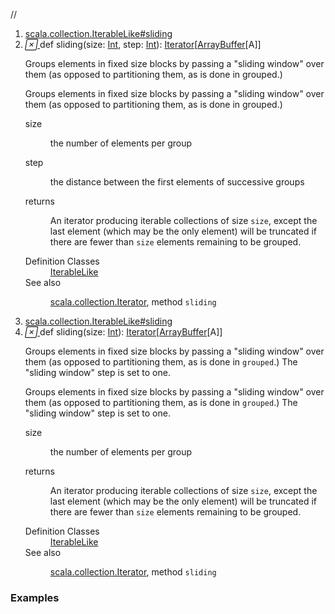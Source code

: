 //
<ol>
<li><a href="https://www.scala-lang.org/api/2.12.3/scala/collection/mutable/ArrayBuffer.html#sliding(size:Int,step:Int):Iterator[Repr]">scala.collection.IterableLike#sliding</a></li>
<li name="scala.collection.IterableLike#sliding" visbl="pub" class="indented0 " data-isabs="false" fullcomment="yes" group="Ungrouped"> <a id="sliding(size:Int,step:Int):Iterator[Repr]"></a><a id="sliding(Int,Int):Iterator[ArrayBuffer[A]]"></a> <span class="permalink"> <a href="../../../scala/collection/mutable/ArrayBuffer.html#sliding(size:Int,step:Int):Iterator[Repr]" title="Permalink"> <i class="material-icons"></i> </a> </span> <span class="modifier_kind"> <span class="modifier"></span> <span class="kind">def</span> </span> <span class="symbol"> <span class="name">sliding</span><span class="params">(<span name="size">size: <a href="../../Int.html" class="extype" name="scala.Int">Int</a></span>, <span name="step">step: <a href="../../Int.html" class="extype" name="scala.Int">Int</a></span>)</span><span class="result">: <a href="../Iterator.html" class="extype" name="scala.collection.Iterator">Iterator</a>[<a href="" class="extype" name="scala.collection.mutable.ArrayBuffer">ArrayBuffer</a>[<span class="extype" name="scala.collection.mutable.ArrayBuffer.A">A</span>]]</span> </span> <p class="shortcomment cmt">Groups elements in fixed size blocks by passing a "sliding window" over them (as opposed to partitioning them, as is done in grouped.)</p>
 <div class="fullcomment">
  <div class="comment cmt">
   <p>Groups elements in fixed size blocks by passing a "sliding window" over them (as opposed to partitioning them, as is done in grouped.)</p>
  </div>
  <dl class="paramcmts block">
   <dt class="param">
    size
   </dt>
   <dd class="cmt">
    <p>the number of elements per group</p>
   </dd>
   <dt class="param">
    step
   </dt>
   <dd class="cmt">
    <p>the distance between the first elements of successive groups</p>
   </dd>
   <dt>
    returns
   </dt>
   <dd class="cmt">
    <p>An iterator producing iterable collections of size <code>size</code>, except the last element (which may be the only element) will be truncated if there are fewer than <code>size</code> elements remaining to be grouped.</p>
   </dd>
  </dl>
  <dl class="attributes block"> 
   <dt>
    Definition Classes
   </dt>
   <dd>
    <a href="../IterableLike.html" class="extype" name="scala.collection.IterableLike">IterableLike</a>
   </dd>
   <dt>
    See also
   </dt>
   <dd>
    <span class="cmt"><p><a href="../Iterator.html" class="extype" name="scala.collection.Iterator">scala.collection.Iterator</a>, method <code>sliding</code></p></span>
   </dd>
  </dl>
 </div> </li>
        

<li><a href="https://www.scala-lang.org/api/2.12.3/scala/collection/mutable/ArrayBuffer.html#sliding(size:Int):Iterator[Repr]">scala.collection.IterableLike#sliding</a></li>
<li name="scala.collection.IterableLike#sliding" visbl="pub" class="indented0 " data-isabs="false" fullcomment="yes" group="Ungrouped"> <a id="sliding(size:Int):Iterator[Repr]"></a><a id="sliding(Int):Iterator[ArrayBuffer[A]]"></a> <span class="permalink"> <a href="../../../scala/collection/mutable/ArrayBuffer.html#sliding(size:Int):Iterator[Repr]" title="Permalink"> <i class="material-icons"></i> </a> </span> <span class="modifier_kind"> <span class="modifier"></span> <span class="kind">def</span> </span> <span class="symbol"> <span class="name">sliding</span><span class="params">(<span name="size">size: <a href="../../Int.html" class="extype" name="scala.Int">Int</a></span>)</span><span class="result">: <a href="../Iterator.html" class="extype" name="scala.collection.Iterator">Iterator</a>[<a href="" class="extype" name="scala.collection.mutable.ArrayBuffer">ArrayBuffer</a>[<span class="extype" name="scala.collection.mutable.ArrayBuffer.A">A</span>]]</span> </span> <p class="shortcomment cmt">Groups elements in fixed size blocks by passing a "sliding window" over them (as opposed to partitioning them, as is done in <code>grouped</code>.) The "sliding window" step is set to one.</p>
 <div class="fullcomment">
  <div class="comment cmt">
   <p>Groups elements in fixed size blocks by passing a "sliding window" over them (as opposed to partitioning them, as is done in <code>grouped</code>.) The "sliding window" step is set to one.</p>
  </div>
  <dl class="paramcmts block">
   <dt class="param">
    size
   </dt>
   <dd class="cmt">
    <p>the number of elements per group</p>
   </dd>
   <dt>
    returns
   </dt>
   <dd class="cmt">
    <p>An iterator producing iterable collections of size <code>size</code>, except the last element (which may be the only element) will be truncated if there are fewer than <code>size</code> elements remaining to be grouped.</p>
   </dd>
  </dl>
  <dl class="attributes block"> 
   <dt>
    Definition Classes
   </dt>
   <dd>
    <a href="../IterableLike.html" class="extype" name="scala.collection.IterableLike">IterableLike</a>
   </dd>
   <dt>
    See also
   </dt>
   <dd>
    <span class="cmt"><p><a href="../Iterator.html" class="extype" name="scala.collection.Iterator">scala.collection.Iterator</a>, method <code>sliding</code></p></span>
   </dd>
  </dl>
 </div> </li>
        </ol>


### Examples
















